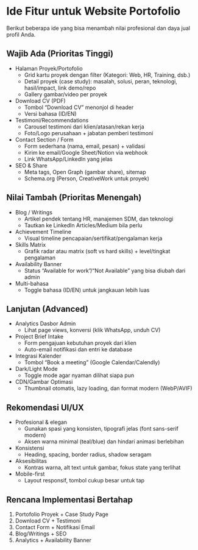 # Ide Fitur untuk Website Portofolio

Berikut beberapa ide yang bisa menambah nilai profesional dan daya jual profil Anda.

## Wajib Ada (Prioritas Tinggi)
- Halaman Proyek/Portofolio
  - Grid kartu proyek dengan filter (Kategori: Web, HR, Training, dsb.)
  - Detail proyek (case study): masalah, solusi, peran, teknologi, hasil/impact, link demo/repo
  - Gallery gambar/video per proyek
- Download CV (PDF)
  - Tombol “Download CV” menonjol di header
  - Versi bahasa (ID/EN)
- Testimoni/Recommendations
  - Carousel testimoni dari klien/atasan/rekan kerja
  - Foto/Logo perusahaan + jabatan pemberi testimoni
- Contact Section / Form
  - Form sederhana (nama, email, pesan) + validasi
  - Kirim ke email/Google Sheet/Notion via webhook
  - Link WhatsApp/LinkedIn yang jelas
- SEO & Share
  - Meta tags, Open Graph (gambar share), sitemap
  - Schema.org (Person, CreativeWork untuk proyek)

## Nilai Tambah (Prioritas Menengah)
- Blog / Writings
  - Artikel pendek tentang HR, manajemen SDM, dan teknologi
  - Tautkan ke LinkedIn Articles/Medium bila perlu
- Achievement Timeline
  - Visual timeline pencapaian/sertifikat/pengalaman kerja
- Skills Matrix
  - Grafik radar atau matrix (soft vs hard skills) + level/tingkat pengalaman
- Availability Banner
  - Status “Available for work”/“Not Available” yang bisa diubah dari admin
- Multi-bahasa
  - Toggle bahasa (ID/EN) untuk jangkauan lebih luas

## Lanjutan (Advanced)
- Analytics Dasbor Admin
  - Lihat page views, konversi (klik WhatsApp, unduh CV)
- Project Brief Intake
  - Form pengajuan kebutuhan proyek dari klien
  - Auto-email notifikasi dan entri ke database
- Integrasi Kalender
  - Tombol “Book a meeting” (Google Calendar/Calendly)
- Dark/Light Mode
  - Toggle mode agar nyaman dilihat siapa pun
- CDN/Gambar Optimasi
  - Thumbnail otomatis, lazy loading, dan format modern (WebP/AVIF)

## Rekomendasi UI/UX
- Profesional & elegan
  - Gunakan spasi yang konsisten, tipografi jelas (font sans-serif modern)
  - Aksen warna minimal (teal/blue) dan hindari animasi berlebihan
- Konsistensi
  - Heading, spacing, border radius, shadow seragam
- Aksesibilitas
  - Kontras warna, alt text untuk gambar, fokus state yang terlihat
- Mobile-first
  - Layout responsif, tombol cukup besar untuk tap

## Rencana Implementasi Bertahap
1) Portofolio Proyek + Case Study Page
2) Download CV + Testimoni
3) Contact Form + Notifikasi Email
4) Blog/Writings + SEO
5) Analytics + Availability Banner
